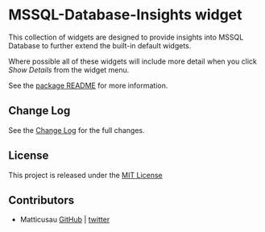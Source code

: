 # MSSQL-Database-Insights widget

This collection of widgets are designed to provide insights into MSSQL Database to further extend the built-in default widgets.

Where possible all of these widgets will include more detail when you click *_Show Details_* from the widget menu.

See the [package README](./src/README.md) for more information.

## Change Log

See the [Change Log](./CHANGELOG.md) for the full changes.

## License

This project is released under the [MIT License](./LICENSE)

## Contributors

* Matticusau [GitHub](https://github.com/Matticusau) | [twitter](https://twitter.com/matticusau)
